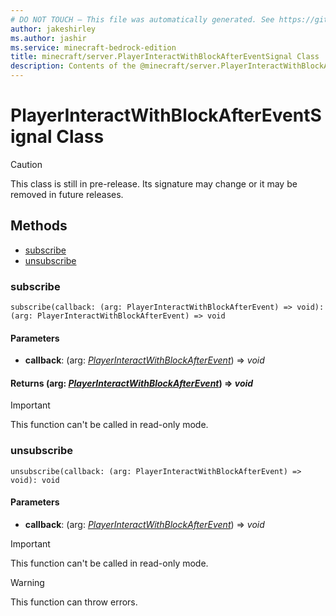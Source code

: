 ```yaml
---
# DO NOT TOUCH — This file was automatically generated. See https://github.com/mojang/minecraftapidocsgenerator to modify descriptions, examples, etc.
author: jakeshirley
ms.author: jashir
ms.service: minecraft-bedrock-edition
title: minecraft/server.PlayerInteractWithBlockAfterEventSignal Class
description: Contents of the @minecraft/server.PlayerInteractWithBlockAfterEventSignal class.
---
```

# PlayerInteractWithBlockAfterEventSignal Class

> [!CAUTION]
> This class is still in pre-release.  Its signature may change or it may be removed in future releases.

## Methods
- [subscribe](#subscribe)
- [unsubscribe](#unsubscribe)

### **subscribe**
`
subscribe(callback: (arg: PlayerInteractWithBlockAfterEvent) => void): (arg: PlayerInteractWithBlockAfterEvent) => void
`

#### **Parameters**
- **callback**: (arg: [*PlayerInteractWithBlockAfterEvent*](PlayerInteractWithBlockAfterEvent.md)) => *void*

#### **Returns** (arg: [*PlayerInteractWithBlockAfterEvent*](PlayerInteractWithBlockAfterEvent.md)) => *void*

> [!IMPORTANT]
> This function can't be called in read-only mode.

### **unsubscribe**
`
unsubscribe(callback: (arg: PlayerInteractWithBlockAfterEvent) => void): void
`

#### **Parameters**
- **callback**: (arg: [*PlayerInteractWithBlockAfterEvent*](PlayerInteractWithBlockAfterEvent.md)) => *void*

> [!IMPORTANT]
> This function can't be called in read-only mode.

> [!WARNING]
> This function can throw errors.
